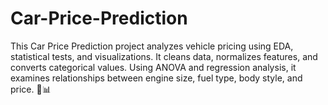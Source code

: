 # Car-Price-Prediction
This Car Price Prediction project analyzes vehicle pricing using EDA, statistical tests, and visualizations. It cleans data, normalizes features, and converts categorical values. Using ANOVA and regression analysis, it examines relationships between engine size, fuel type, body style, and price. 🚗📊
